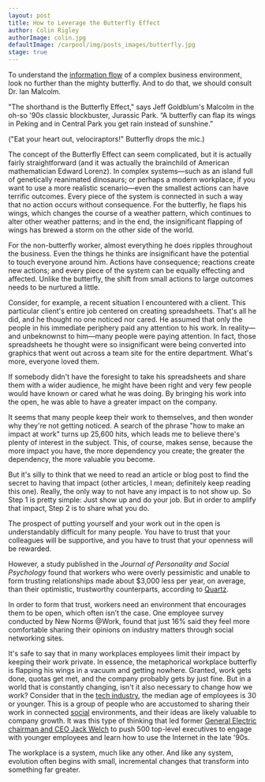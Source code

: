 ```yaml
---
layout: post
title: How to Leverage the Butterfly Effect
author: Colin Rigley
authorImage: colin.jpg
defaultImage: /carpool/img/posts_images/butterfly.jpg
stage: true
---
```

To understand the [information flow](http://carpoolagency.com/articles/Effective-Communication-and-the-Information-Flow.html) of a complex business environment, look no further than the mighty butterfly. And to do that, we should consult Dr. Ian Malcolm.

<!--more-->

"The shorthand is the Butterfly Effect," says Jeff Goldblum's Malcolm in the oh-so '90s classic blockbuster, Jurassic Park. “A butterfly can flap its wings in Peking and in Central Park you get rain instead of sunshine.”

("Eat your heart out, velociraptors!" Butterfly drops the mic.)  

The concept of the Butterfly Effect can seem complicated, but it is actually fairly straightforward (and it was actually the brainchild of American mathematician Edward Lorenz). In complex systems—such as an island full of genetically reanimated dinosaurs; or perhaps a modern workplace, if you want to use a more realistic scenario—even the smallest actions can have terrific outcomes. Every piece of the system is connected in such a way that no action occurs without consequence. For the butterfly, he flaps his wings, which changes the course of a weather pattern, which continues to alter other weather patterns; and in the end, the insignificant flapping of wings has brewed a storm on the other side of the world.  

For the non-butterfly worker, almost everything he does ripples throughout the business. Even the things he thinks are insignificant have the potential to touch everyone around him. Actions have consequence; reactions create new actions; and every piece of the system can be equally effecting and affected. Unlike the butterfly, the shift from small actions to large outcomes needs to be nurtured a little. 

Consider, for example, a recent situation I encountered with a client. This particular client's entire job centered on creating spreadsheets. That's all he did, and he thought no one noticed nor cared. He assumed that only the people in his immediate periphery paid any attention to his work. In reality—and unbeknownst to him—many people were paying attention. In fact, those spreadsheets he thought were so insignificant were being converted into graphics that went out across a team site for the entire department. What's more, everyone loved them.  

If somebody didn't have the foresight to take his spreadsheets and share them with a wider audience, he might have been right and very few people would have known or cared what he was doing. By bringing his work into the open, he was able to have a greater impact on the company. 

It seems that many people keep their work to themselves, and then wonder why they're not getting noticed. A search of the phrase "how to make an impact at work" turns up 25,600 hits, which leads me to believe there's plenty of interest in the subject. This, of course, makes sense, because the more impact you have, the more dependency you create; the greater the dependency, the more valuable you become.  

But it's silly to think that we need to read an article or blog post to find the secret to having that impact (other articles, I mean; definitely keep reading this one). Really, the only way to not have any impact is to not show up. So Step 1 is pretty simple: Just show up and do your job. But in order to amplify that impact, Step 2 is to share what you do.  

The prospect of putting yourself and your work out in the open is understandably difficult for many people. You have to trust that your colleagues will be supportive, and you have to trust that your openness will be rewarded.  

However, a study published in the *Journal of Personality and Social Psychology* found that workers who were overly pessimistic and unable to form trusting relationships made about $3,000 less per year, on average, than their optimistic, trustworthy counterparts, according to [Quartz](http://qz.com/418870/the-simple-attitude-adjustment-that-earns-you-3000-more-a-year/).  

In order to form that trust, workers need an environment that encourages them to be open, which often isn’t the case. One employee survey conducted by New Norms @Work, found that just 16% said they feel more comfortable sharing their opinions on industry matters through social networking sites. 

It's safe to say that in many workplaces employees limit their impact by keeping their work private. In essence, the metaphorical workplace butterfly is flapping his wings in a vacuum and getting nowhere. Granted, work gets done, quotas get met, and the company probably gets by just fine. But in a world that is constantly changing, isn't it also necessary to change how we work? Consider that in the [tech industry](http://www.zdnet.com/article/ageism-in-tech-sector-survey-uncovers-large-age-difference/), the median age of employees is 30 or younger. This is a group of people who are accustomed to sharing their work in connected [social](http://carpoolagency.com/articles/Being-Social-is-Like-Learning-to-eat-Vegetables.html) environments, and their ideas are likely valuable to company growth. It was this type of thinking that led former [General Electric chairman and CEO Jack Welch](http://www.wsj.com/articles/SB10001424052970203764804577060051461094004) to push 500 top-level executives to engage with younger employees and learn how to use the Internet in the late '90s.  

The workplace is a system, much like any other. And like any system, evolution often begins with small, incremental changes that transform into something far greater.
